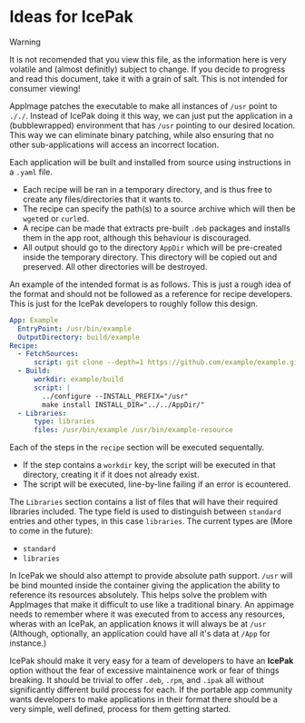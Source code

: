 # Ideas for IcePak

> [!WARNING]
> It is not recomended that you view this file, as the information here is very volatile and (almost definitly) subject to change. If you decide to progress and read this document, take it with a grain of salt. This is not intended for consumer viewing!

AppImage patches the executable to make all instances of `/usr` point to `././`. Instead of IcePak doing it this way, we can just put the application in a (bubblewrapped) environment that has `/usr` pointing to our desired location. This way we can eliminate binary patching, while also ensuring that no other sub-applications will access an incorrect location.

Each application will be built and installed from source using instructions in a `.yaml` file.
 - Each recipe will be ran in a temporary directory, and is thus free to create any files/directories that it wants to.
 - The recipe can specify the path(s) to a source archive which will then be `wget`ed or `curl`ed.
 - A recipe can be made that extracts pre-built `.deb` packages and installs them in the app root, although this behaviour is discouraged.
 - All output should go to the directory `AppDir` which will be pre-created inside the temporary directory. This directory will be copied out and preserved. All other directories will be destroyed.

An example of the intended format is as follows. This is just a rough idea of the format and should not be followed as a reference for recipe developers. This is just for the IcePak developers to roughly follow this design.

```yaml
App: Example
  EntryPoint: /usr/bin/example
  OutputDirectory: build/example
Recipe:
  - FetchSources:
      script: git clone --depth=1 https://github.com/example/example.git
  - Build:
      workdir: example/build
      script: |
        ../configure --INSTALL_PREFIX="/usr"
        make install INSTALL_DIR="../../AppDir/"
  - Libraries:
      type: libraries
      files: /usr/bin/example /usr/bin/example-resource
```

Each of the steps in the `recipe` section will be executed sequentally.
 - If the step contains a `workdir` key, the script will be executed in that directory,
  creating it if it does not already exist.
 - The script will be executed, line-by-line failing if an error is ecountered.

The `Libraries` section contains a list of files that will have their required libraries included.
The type field is used to distinguish between `standard` entries and other types, in this case `libraries`. The current types are (More to come in the future):
 - `standard`
 - `libraries`

In IcePak we should also attempt to provide absolute path support. `/usr` will be bind mounted inside the container giving the application the ability to reference its resources absolutely.
This helps solve the problem with AppImages that make it difficult to use like a traditional binary. An appimage needs to remember where it was executed from to access any resources, wheras with an IcePak, an application knows it will always be at `/usr` (Although, optionally, an application could have all it's data at `/App` for instance.)

IcePak should make it very easy for a team of developers to have an **IcePak** option without the fear of excessive maintainence work or fear of things breaking. It should be trivial to offer `.deb`, `.rpm`, and `.ipak` all without significantly different build process for each. If the portable app community wants developers to make applications in their format there should be a very simple, well defined, process for them getting started.